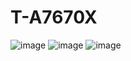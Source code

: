 # T-A7670X
![image](https://github.com/Xinyuan-LilyGO/T-A7670X/blob/main/image/A7670_1.jpg)
![image](https://github.com/Xinyuan-LilyGO/T-A7670X/blob/main/image/A7670_2.jpg)
![image](https://github.com/Xinyuan-LilyGO/T-A7670X/blob/main/image/A7670_3.jpg)

